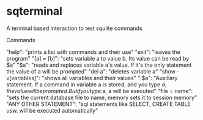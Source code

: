 # sqterminal
A terminal based interaction to test squlite commands

Commands

 "help": "prints a list with commands and their use"
        "exit": "leaves the program"
        "[a] = [b]": "sets variable a to value b. Its value can be read by $a"
        "$a": "reads and replaces variable a's value. If it's the only statement the value of a will be prompted"
        "del a": "deletes variable a"
        "show -v[variables]": "shows all variables and their values"
        ":$a": "Auxiliary statement. If a command in variable a is stored, and you type $a, the value will be prompted. But if you type :$a, a will be executed"
        "file = name": "sets the current database file to name, memory sets it to session memory"
        "ANY OTHER STATEMENT": "sql statements like SELECT, CREATE TABLE usw. will be executed automatically"
